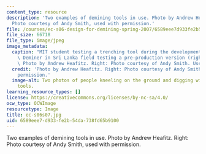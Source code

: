 ```yaml
---
content_type: resource
description: 'Two examples of demining tools in use. Photo by Andrew Heafitz. Right:
  Photo courtesy of Andy Smith, used with permission.'
file: /courses/ec-s06-design-for-demining-spring-2007/6589eee7d933fe2b54da738fd65b9100_ec-s06s07.jpg
file_size: 66718
file_type: image/jpeg
image_metadata:
  caption: "MIT student testing a trenching tool during the development process (left),\
    \ Deminer in Sri Lanka field testing a pre-production version (right).\_(Left:\
    \ Photo by Andrew Heafitz. Right: Photo courtesy of Andy Smith. Used with permission.)"
  credit: 'Photo by Andrew Heafitz. Right: Photo courtesy of Andy Smith, used with
    permission.'
  image-alt: Two photos of people kneeling on the ground and digging with demining
    tools.
learning_resource_types: []
license: https://creativecommons.org/licenses/by-nc-sa/4.0/
ocw_type: OCWImage
resourcetype: Image
title: ec-s06s07.jpg
uid: 6589eee7-d933-fe2b-54da-738fd65b9100
---
```

Two examples of demining tools in use. Photo by Andrew Heafitz. Right: Photo courtesy of Andy Smith, used with permission.